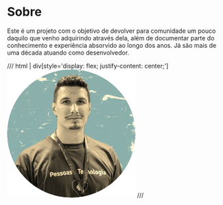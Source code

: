 # Sobre

Este é um projeto com o objetivo de devolver para comunidade um pouco daquilo que venho adquirindo através dela, além de documentar parte do conhecimento e experiência  absorvido ao longo dos anos. Já são mais de uma década atuando como desenvolvedor.

/// html | div[style='display: flex; justify-content: center;']
<img src="../assets/andersonfoschiera.png" alt="Imagem de perfil do autor" width="300">
///
